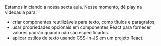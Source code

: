 Estamos iniciando a nossa sexta aula. Nesse momento, dê play na videoaula para: 

- criar componentes reutilizáveis para texto, como títulos e parágrafos;
- usar propriedades opcionais em componentes React para fornecer valores padrão quando não são especificados.
- aplicar estilos de texto usando CSS-in-JS em um projeto React.